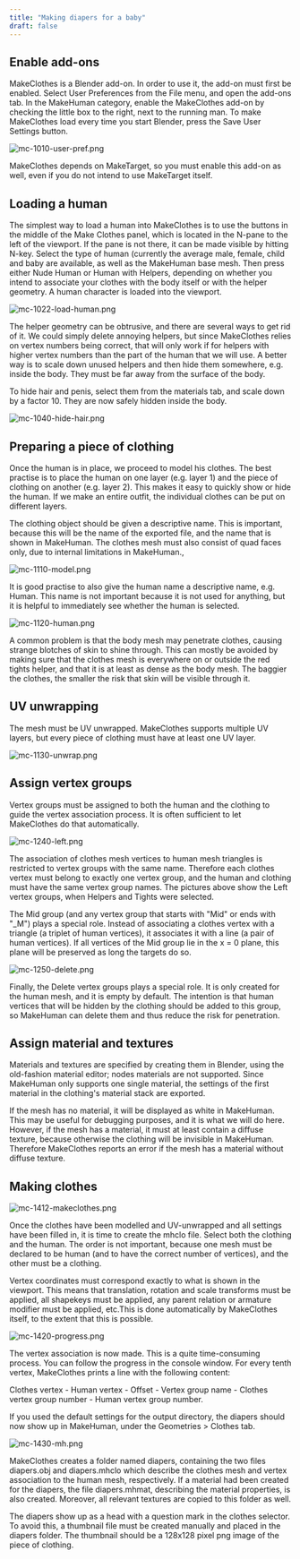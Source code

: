 ```yaml
---
title: "Making diapers for a baby"
draft: false
---
```


## Enable add-ons

MakeClothes is a Blender add-on. In order to use it, the add-on must first be enabled. Select User Preferences from the File menu, and open the add-ons tab. In the MakeHuman category, enable the MakeClothes add-on by checking the little box to the right, next to the running man. To make MakeClothes load every time you start Blender, press the Save User Settings button.



![mc-1010-user-pref.png](mc-1010-user-pref.png)



MakeClothes depends on MakeTarget, so you must enable this add-on as well, even if you do not intend to use MakeTarget itself.

## Loading a human

The simplest way to load a human into MakeClothes is to use the buttons in the middle of the Make Clothes panel, which is located in the N-pane to the left of the viewport. If the pane is not there, it can be made visible by hitting N-key. Select the type of human (currently the average male, female, child and baby are available, as well as the MakeHuman base mesh. Then press either Nude Human or Human with Helpers, depending on whether you intend to associate your clothes with the body itself or with the helper geometry. A human character is loaded into the viewport.



![mc-1022-load-human.png](mc-1022-load-human.png)



The helper geometry can be obtrusive, and there are several ways to get rid of it. We could simply delete annoying helpers, but since MakeClothes relies on vertex numbers being correct, that will only work if for helpers with higher vertex numbers than the part of the human that we will use. A better way is to scale down unused helpers and then hide them somewhere, e.g. inside the body. They must be far away from the surface of the body.

To hide hair and penis, select them from the materials tab, and scale down by a factor 10. They are now safely hidden inside the body.



![mc-1040-hide-hair.png](mc-1040-hide-hair.png)



## Preparing a piece of clothing

Once the human is in place, we proceed to model his clothes. The best practise is to place the human on one layer (e.g. layer 1) and the piece of clothing on another (e.g. layer 2). This makes it easy to quickly show or hide the human. If we make an entire outfit, the individual clothes can be put on different layers.

The clothing object should be given a descriptive name. This is important, because this will be the name of the exported file, and the name that is shown in MakeHuman. The clothes mesh must also consist of quad faces only, due to internal limitations in MakeHuman.,



![mc-1110-model.png](mc-1110-model.png)



It is good practise to also give the human name a descriptive name, e.g. Human. This name is not important because it is not used for anything, but it is helpful to immediately see whether the human is selected.



![mc-1120-human.png](mc-1120-human.png)



A common problem is that the body mesh may penetrate clothes, causing strange blotches of skin to shine through. This can mostly be avoided by making sure that the clothes mesh is everywhere on or outside the red tights helper, and that it is at least as dense as the body mesh. The baggier the clothes, the smaller the risk that skin will be visible through it.

## UV unwrapping

The mesh must be UV unwrapped. MakeClothes supports multiple UV layers, but every piece of clothing must have at least one UV layer.



![mc-1130-unwrap.png](mc-1130-unwrap.png)



## Assign vertex groups

Vertex groups must be assigned to both the human and the clothing to guide the vertex association process. It is often sufficient to let MakeClothes do that automatically.



![mc-1240-left.png](mc-1240-left.png)



The association of clothes mesh vertices to human mesh triangles is restricted to vertex groups with the same name. Therefore each clothes vertex must belong to exactly one vertex group, and the human and clothing must have the same vertex group names. The pictures above show the Left vertex groups, when Helpers and Tights were selected.

The Mid group (and any vertex group that starts with "Mid" or ends with "_M") plays a special role. Instead of associating a clothes vertex with a triangle (a triplet of human vertices), it associates it with a line (a pair of human vertices). If all vertices of the Mid group lie in the x = 0 plane, this plane will be preserved as long the targets do so.



![mc-1250-delete.png](mc-1250-delete.png)



Finally, the Delete vertex groups plays a special role. It is only created for the human mesh, and it is empty by default. The intention is that human vertices that will be hidden by the clothing should be added to this group, so MakeHuman can delete them and thus reduce the risk for penetration.

## Assign material and textures

Materials and textures are specified by creating them in Blender, using the old-fashion material editor; nodes materials are not supported. Since MakeHuman only supports one single material, the settings of the first material in the clothing's material stack are exported.

If the mesh has no material, it will be displayed as white in MakeHuman. This may be useful for debugging purposes, and it is what we will do here. However, if the mesh has a material, it must at least contain a diffuse texture, because otherwise the clothing will be invisible in MakeHuman. Therefore MakeClothes reports an error if the mesh has a material without diffuse texture.

## Making clothes



![mc-1412-makeclothes.png](mc-1412-makeclothes.png)



Once the clothes have been modelled and UV-unwrapped and all settings have been filled in, it is time to create the mhclo file. Select both the clothing and the human. The order is not important, because one mesh must be declared to be human (and to have the correct number of vertices), and the other must be a clothing.

Vertex coordinates must correspond exactly to what is shown in the viewport. This means that translation, rotation and scale transforms must be applied, all shapekeys must be applied, any parent relation or armature modifier must be applied, etc.This is done automatically by MakeClothes itself, to the extent that this is possible.



![mc-1420-progress.png](mc-1420-progress.png)



The vertex association is now made. This is a quite time-consuming process. You can follow the progress in the console window. For every tenth vertex, MakeClothes prints a line with the following content:

  Clothes vertex - Human vertex - Offset - Vertex group name - Clothes vertex group number - Human vertex group number.

If you used the default settings for the output directory, the diapers should now show up in MakeHuman, under the Geometries &gt; Clothes tab.



![mc-1430-mh.png](mc-1430-mh.png)



MakeClothes creates a folder named diapers, containing the two files diapers.obj and diapers.mhclo which describe the clothes mesh and vertex association to the human mesh, respectively. If a material had been created for the diapers, the file diapers.mhmat, describing the material properties, is also created. Moreover, all relevant textures are copied to this folder as well.

The diapers show up as a head with a question mark in the clothes selector. To avoid this, a thumbnail file must be created manually and placed in the diapers folder. The thumbnail should be a 128x128 pixel png image of the piece of clothing.